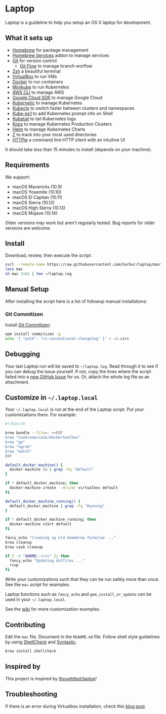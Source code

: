 # Laptop

Laptop is a guideline to help you setup an OS X laptop for development.

What it sets up
---------------

* [Homebrew] for package management
* [Homebrew Services] addon to manage services
* [Git] for version control
  * [Git Flow] to manage branch worflow
* [Zsh] a beautiful terminal
* [VirtualBox] to run VMs
* [Docker] to run containers
* [Minikube] to run Kubernetes
* [AWS CLI] to manage AWS
* [Google Cloud SDK] to manage Google Cloud
* [Kubernetic] to manage Kubernetes
* [Kubectx] to switch faster between clusters and namespaces
* [Kube-ps1] to add Kubernetes prompt info on Shell
* [Kubetail] to tail Kubernetes logs
* [Kops] to manage Kubernetes Production Clusters
* [Helm] to manage Kubernetes Charts
* [Z] to track into your most used directories
* [HTTPie] a command line HTTP client with an intuitive UI

It should take less than 15 minutes to install (depends on your machine).

[Homebrew]: https://brew.sh/
[Homebrew Services]: https://github.com/Homebrew/homebrew-services
[Git]: https://git-scm.com/
[Git Flow]: https://github.com/nvie/gitflow
[Zsh]: https://ohmyz.sh/
[VirtualBox]: https://www.virtualbox.org/wiki/Downloads
[Docker]: http://docker.com/
[Minikube]: https://kubernetes.io/docs/setup/minikube/
[AWS CLI]: https://aws.amazon.com/cli/
[Google Cloud SDK]: https://cloud.google.com/sdk/install
[Kubernetic]: https://www.kubernetic.com
[Kubectx]: https://github.com/ahmetb/kubectx
[Kube-ps1]: https://github.com/jonmosco/kube-ps1
[Kubetail]: https://github.com/johanhaleby/kubetail
[Kops]: https://github.com/kubernetes/kops
[Helm]: https://github.com/helm/helm
[Z]: https://github.com/rupa/z
[httpie]: https://httpie.org/

Requirements
------------

We support:

* macOS Mavericks (10.9)
* macOS Yosemite (10.10)
* macOS El Capitan (10.11)
* macOS Sierra (10.12)
* macOS High Sierra (10.13)
* macOS Mojave (10.14)

Older versions may work but aren't regularly tested. Bug reports for older versions are welcome.

Install
-------

Download, review, then execute the script:

```sh
curl --remote-name https://raw.githubusercontent.com/harbur/laptop/master/mac
less mac
sh mac 2>&1 | tee ~/laptop.log
```

Manual Setup
------------

After installing the script here is a list of followup manual installations:

### Git Commitizen

Install [Git Commitizen]:

```sh
npm install commitizen -g
echo '{ "path": "cz-conventional-changelog" }' > ~/.czrc
```

[Git Commitizen]: https://github.com/commitizen/cz-cli

Debugging
---------

Your last Laptop run will be saved to `~/laptop.log`.
Read through it to see if you can debug the issue yourself.
If not, copy the lines where the script failed into a
[new GitHub Issue](https://github.com/harbur/laptop/issues/new) for us.
Or, attach the whole log file as an attachment.

Customize in `~/.laptop.local`
------------------------------

Your `~/.laptop.local` is run at the end of the Laptop script.
Put your customizations there.
For example:

```sh
#!/bin/sh

brew bundle --file=- <<EOF
brew "Caskroom/cask/dockertoolbox"
brew "go"
brew "ngrok"
brew "watch"
EOF

default_docker_machine() {
  docker-machine ls | grep -Fq "default"
}

if ! default_docker_machine; then
  docker-machine create --driver virtualbox default
fi

default_docker_machine_running() {
  default_docker_machine | grep -Fq "Running"
}

if ! default_docker_machine_running; then
  docker-machine start default
fi

fancy_echo "Cleaning up old Homebrew formulae ..."
brew cleanup
brew cask cleanup

if [ -r "$HOME/.rcrc" ]; then
  fancy_echo "Updating dotfiles ..."
  rcup
fi
```

Write your customizations such that they can be run safely more than once.
See the `mac` script for examples.

Laptop functions such as `fancy_echo` and
`gem_install_or_update`
can be used in your `~/.laptop.local`.

See the [wiki](https://github.com/thoughtbot/laptop/wiki)
for more customization examples.

Contributing
------------

Edit the `mac` file.
Document in the `README.md` file.
Follow shell style guidelines by using [ShellCheck] and [Syntastic].

```sh
brew install shellcheck
```

[ShellCheck]: http://www.shellcheck.net/about.html
[Syntastic]: https://github.com/scrooloose/syntastic

Inspired by
-----------

This project is inspired by [thoughtbot/laptop]!

[thoughtbot/laptop]: https://github.com/thoughtbot/laptop

Troubleshooting
---------------


If there is an error during Virtualbox installation, check this [blog post].

[blog post]: https://medium.com/@DMeechan/fixing-the-installation-failed-virtualbox-error-on-mac-high-sierra-7c421362b5b5

